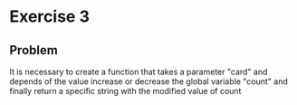 # Exercise 3

## Problem

It is necessary to create a function that takes a parameter "card" and depends of the value increase or decrease the global  variable "count" and finally return a specific string with the modified value of count 

